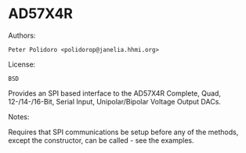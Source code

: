 AD57X4R
=======

Authors:

    Peter Polidoro <polidorop@janelia.hhmi.org>

License:

    BSD

Provides an SPI based interface to the AD57X4R
Complete, Quad, 12-/14-/16-Bit, Serial Input,
Unipolar/Bipolar Voltage Output DACs.

Notes:

Requires that SPI communications be setup before any of the methods, except the
constructor,  can be called - see the examples.
